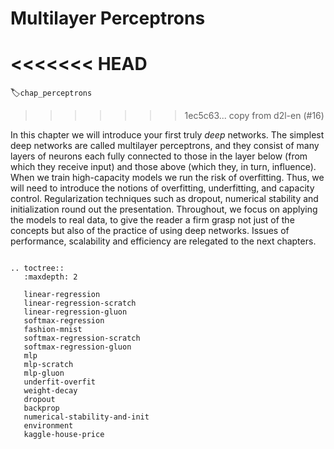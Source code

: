 # Multilayer Perceptrons
<<<<<<< HEAD
=======
:label:`chap_perceptrons`
>>>>>>> 1ec5c63... copy from d2l-en (#16)

In this chapter we will introduce your first truly *deep* networks. The simplest deep networks are called multilayer perceptrons, and they consist of many layers of neurons each fully connected to those in the layer below (from which they receive input) and those above (which they, in turn, influence).
When we train high-capacity models we run the risk of overfitting. Thus, we will need to introduce the notions of overfitting, underfitting, and capacity control. Regularization techniques such as dropout, numerical stability and initialization round out the presentation. Throughout, we focus on applying the models to real data, to give the reader a firm grasp not just of the concepts but also of the practice of using deep networks. Issues of performance, scalability and efficiency are relegated to the next chapters.

```eval_rst

.. toctree::
   :maxdepth: 2

   linear-regression
   linear-regression-scratch
   linear-regression-gluon
   softmax-regression
   fashion-mnist
   softmax-regression-scratch
   softmax-regression-gluon
   mlp
   mlp-scratch
   mlp-gluon
   underfit-overfit
   weight-decay
   dropout
   backprop
   numerical-stability-and-init
   environment
   kaggle-house-price
```

